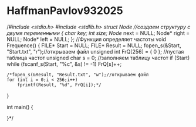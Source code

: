 # HaffmanPavlov932025
/*#include <stdio.h>
#include <stdlib.h>
struct Node //создаем структуру с двумя переменными
{
	char key;
	int size;
	Node* next = NULL;
	Node* right = NULL;
	Node* left = NULL;
};
//Функция определяет частоты
void Frequence()
{
	FILE* Start = NULL;
	FILE* Result = NULL;
	fopen_s(&Start, "Start.txt", "r");//открываем файл
	unsigned int FrQ[256] = { 0 }; //пустая таблица частот
	unsigned char s = 0;
	//заполняем таблицу частот
	if (Start)
		while (fscanf_s(Start, "%c", &s) != -1)
			FrQ[s]++;

	/*fopen_s(&Result, "Result.txt", "w");//открываем файл
	for (int i = 0;i < 256;i++)
		fprintf(Result, "%d", FrQ[i]);*/

}

int main()
{
	
}*/
